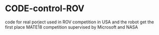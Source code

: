 # CODE-control-ROV
code for real porject used in ROV competition in USA and the robot get the first place MATE18 competition supervised by  Microsoft and NASA
